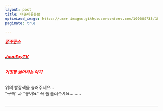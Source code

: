 ```yaml
---
layout: post
title: 여준이유튜브
optimized_image: https://user-images.githubusercontent.com/100888733/156873484-bf667bcc-422b-4dca-9f1e-b541413f6cac.jpg
paginate: true

---
```


 [<span style="color:red">***쮸꾸쮼스***</span>](https://www.youtube.com/channel/UC5bT5CtBSQSKqWc8ql80mMw)<br> <br>
 
 [<span style="color:red">***JoonToyTV***</span>](https://www.youtube.com/channel/UCqDhExWzmCZf09k6Tz5UKQA)<br> <br>
 
 [<span style="color:red">***거짓말 싫어하는 아기***</span>](https://www.youtube.com/watch?v=VScavTrT2rA)<br> <br>

위의 빨강색을 눌러주세요...<br>
"구독" 과 "좋아요" 꼭 좀 눌러주세요.........<br> <br>

---

